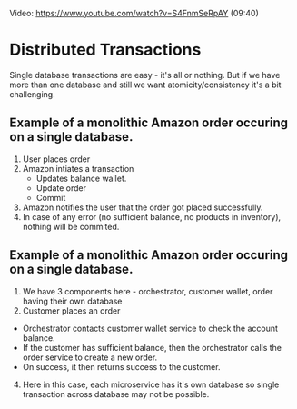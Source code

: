 Video: https://www.youtube.com/watch?v=S4FnmSeRpAY (09:40)

# Distributed Transactions
Single database transactions are easy - it's all or nothing. But if we have more than one database and still we want atomicity/consistency it's a bit challenging.

## Example of a monolithic Amazon order occuring on a single database.
1. User places order
2. Amazon intiates a transaction
   - Updates balance wallet.
   - Update order
   - Commit
3. Amazon notifies the user that the order got placed successfully.
4. In case of any error (no sufficient balance, no products in inventory), nothing will be commited. 

## Example of a monolithic Amazon order occuring on a single database.
1. We have 3 components here - orchestrator, customer wallet, order having their own database
2. Customer places an order
  - Orchestrator contacts customer wallet service to check the account balance. 
  - If the customer has sufficient balance, then the orchestrator calls the order service to create a new order. 
  - On success, it then returns success to the customer.
4. Here in this case, each microservice has it's own database so single transaction across database may not be possible.